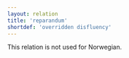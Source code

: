 ```yaml
---
layout: relation
title: 'reparandum'
shortdef: 'overridden disfluency'
---
```


This relation is not used for Norwegian.
<!-- Interlanguage links updated Út zář 29 18:41:35 CEST 2020 -->
